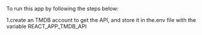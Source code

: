 To run this app by following the steps below:

1.create an TMDB account to get the API, and store it in the.env file with the 
  variable REACT_APP_TMDB_API